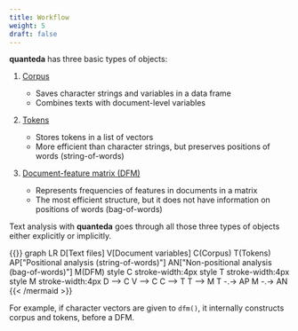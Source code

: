 ```yaml
---
title: Workflow
weight: 5
draft: false
---
```


**quanteda** has three basic types of objects:

1.  [Corpus](corpus)
    
    * Saves character strings and variables in a data frame
    * Combines texts with document-level variables

2.  [Tokens](tokens)
    
    * Stores tokens in a list of vectors
    * More efficient than character strings, but preserves positions of words (string-of-words)

3.  [Document-feature matrix (DFM)](dfm)

    * Represents frequencies of features in documents in a matrix
    * The most efficient structure, but it does not have information on positions of words (bag-of-words) 

Text analysis with **quanteda** goes through all those three types of objects either explicitly or implicitly.

{{<mermaid align="left">}}
    graph LR
    D[Text files]
    V[Document variables]
    C(Corpus)
    T(Tokens)
    AP["Positional analysis (string-of-words)"]
    AN["Non-positional analysis (bag-of-words)"]
    M(DFM)
    style C stroke-width:4px
    style T stroke-width:4px
    style M stroke-width:4px
    D --> C
    V --> C 
    C --> T 
    T --> M
    T -.-> AP
    M -.-> AN
{{< /mermaid >}}

For example, if character vectors are given to `dfm()`, it internally constructs corpus and tokens, before a DFM. 
